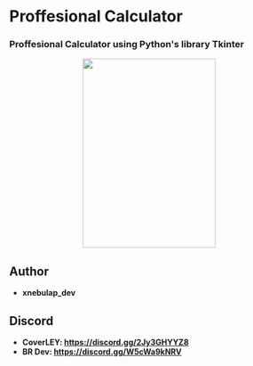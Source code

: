 # Proffesional Calculator

### Proffesional Calculator using Python's library Tkinter 

<p align="center">
   <img width="240" height="340"src="imgs/sci_calc.png">
</p>

## Author
* **xnebulap_dev**

## Discord
* **CoverLEY: https://discord.gg/2Jy3GHYYZ8**
* **BR Dev: https://discord.gg/W5cWa9kNRV**
